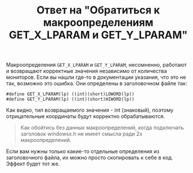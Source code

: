﻿---
title: "Ответ на \"Обратиться к макроопределениям GET_X_LPARAM и GET_Y_LPARAM\""
se.owner.user_id: 240512
se.owner.display_name: "MSDN.WhiteKnight"
se.owner.link: "https://ru.stackoverflow.com/users/240512/msdn-whiteknight"
se.answer_id: 773870
se.question_id: 769516
se.post_type: answer
se.score: 2
se.is_accepted: True
---
<p>Макроопределения <code>GET_X_LPARAM</code> и <code>GET_Y_LPARAM</code>, несомненно, работают и возвращают корректные значения независимо от количества мониторов. Если вы нашли где-то в документации указания, что это не так, возможно это ошибка. Они определены в заголовочном файле так:</p>

<pre><code>#define GET_X_LPARAM(lp) ((int)(short)LOWORD(lp))
#define GET_Y_LPARAM(lp) ((int)(short)HIWORD(lp))
</code></pre>

<p>Как видно, тип возвращаемого значения - int (знаковый), поэтому отрицательные координаты будут корректно обрабатываются.</p>

<blockquote>
  <p>Как обойтись без данных макроопределений, когда подключать заголовок
  windowsx.h не имеет смысла ради 2х макроопределений.</p>
</blockquote>

<p>Если вам нужны только какие-то отдельные определения из заголовочного файла, их можно просто скопировать к себе в код. Эффект будет тот же.  </p>
